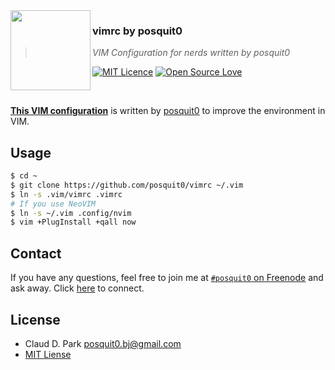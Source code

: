 <img src="https://raw.githubusercontent.com/posquit0/vimrc/master/icon.png?v=3&s=200" align="left" width="128px" height="128px"/>

### **vimrc by posquit0**
> *VIM Configuration for nerds written by posquit0*

[![MIT Licence](https://badges.frapsoft.com/os/mit/mit.svg?v=103)](https://opensource.org/licenses/mit-license.php)
[![Open Source Love](https://badges.frapsoft.com/os/v1/open-source.svg?v=103)](https://github.com/ellerbrock/open-source-badge/)

<br />

[**This VIM configuration**](https://github.com/posquit0/vimrc) is written by [posquit0](https://github.com/posquit0/) to improve the environment in VIM.


## <a name="usage">Usage

```sh
$ cd ~
$ git clone https://github.com/posquit0/vimrc ~/.vim
$ ln -s .vim/vimrc .vimrc
# If you use NeoVIM
$ ln -s ~/.vim .config/nvim
$ vim +PlugInstall +qall now
```

## <a name="contact">Contact

If you have any questions, feel free to join me at [`#posquit0` on Freenode](irc://irc.freenode.net/posquit0) and ask away. Click [here](https://kiwiirc.com/client/irc.freenode.net/posquit0) to connect.


## <a name="license">License

- Claud D. Park <posquit0.bj@gmail.com>
- [MIT Liense](https://github.com/posquit0/node-iamporter/blob/master/LICENSE)
